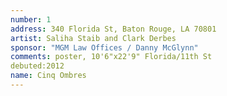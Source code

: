 ```yaml
---
number: 1
address: 340 Florida St, Baton Rouge, LA 70801
artist: Saliha Staib and Clark Derbes
sponsor: "MGM Law Offices / Danny McGlynn"
comments: poster, 10'6"x22'9" Florida/11th St
debuted:2012
name: Cinq Ombres
---
```

